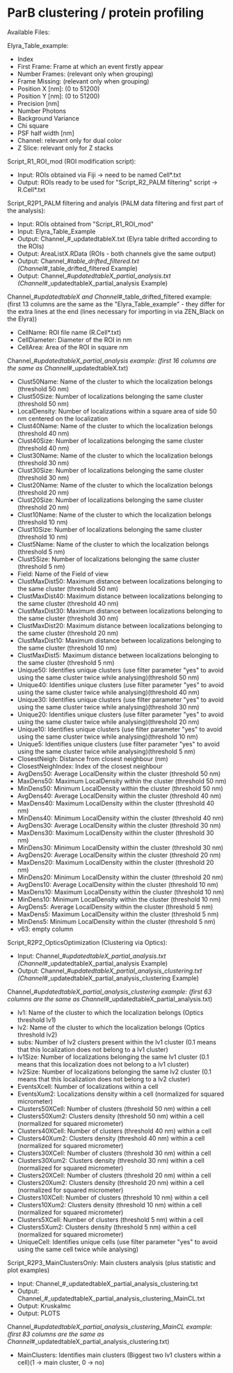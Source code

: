# ParB clustering / protein profiling

Available Files:

Elyra_Table_example: 
- Index
- First Frame: Frame at which an event firstly appear
- Number Frames: (relevant only when grouping)
- Frame Missing: (relevant only when grouping)
- Position X [nm]: (0 to 51200)
- Position Y [nm]: (0 to 51200)
- Precision [nm]
- Number Photons
- Background Variance
- Chi square
- PSF half width [nm]
- Channel: relevant only for dual color
- Z Slice: relevant only for Z stacks 

Script_R1_ROI_mod (ROI modification script):
- Input: ROIs obtained via Fiji -> need to be named Cell*.txt
- Output: ROIs ready to be used for "Script_R2_PALM filtering" script -> R.Cell*.txt

Script_R2P1_PALM filtering and analyis (PALM data filtering and first part of the analysis):
- Input: ROIs obtained from "Script_R1_ROI_mod"
- Input: Elyra_Table_Example
- Output: Channel_#_updatedtableX.txt (Elyra table drifted according to the ROIs)
- Output: AreaListX.RData (ROIs - both channels give the same output)
- Output: Channel_#_table_drifted_filtered.txt (Channel_#_table_drifted_filtered Example)
- Output: Channel_#_updatedtableX_partial_analysis.txt (Channel_#_updatedtableX_partial_analysis Example)

Channel_#_updatedtableX and Channel_#_table_drifted_filtered example: (first 13 columns are the same as the "Elyra_Table_example" - they differ for the extra lines at the end (lines necessary for importing in via ZEN_Black on the Elyra))
- CellName: ROI file name (R.Cell*.txt)
- CellDiameter: Diameter of the ROI in nm
- CellArea: Area of the ROI in square nm

Channel_#_updatedtableX_partial_analysis example: (first 16 columns are the same as Channel_#_updatedtableX.txt)
- Clust50Name: Name of the cluster to which the localization belongs (threshold 50 nm)
- Clust50Size: Number of localizations belonging the same cluster (threshold 50 nm)
- LocalDensity: Number of localizations within a square area of side 50 nm centered on the localization
- Clust40Name: Name of the cluster to which the localization belongs (threshold 40 nm)
- Clust40Size: Number of localizations belonging the same cluster (threshold 40 nm)
- Clust30Name: Name of the cluster to which the localization belongs (threshold 30 nm)
- Clust30Size: Number of localizations belonging the same cluster (threshold 30 nm)
- Clust20Name: Name of the cluster to which the localization belongs (threshold 20 nm)
- Clust20Size: Number of localizations belonging the same cluster (threshold 20 nm)
- Clust10Name: Name of the cluster to which the localization belongs (threshold 10 nm)
- Clust10Size: Number of localizations belonging the same cluster (threshold 10 nm)
- Clust5Name: Name of the cluster to which the localization belongs (threshold 5 nm)
- Clust5Size: Number of localizations belonging the same cluster (threshold 5 nm)
- Field: Name of the Field of view
- ClustMaxDist50: Maximum distance between localizations belonging to the same cluster (threshold 50 nm)
- ClustMaxDist40: Maximum distance between localizations belonging to the same cluster (threshold 40 nm)
- ClustMaxDist30: Maximum distance between localizations belonging to the same cluster (threshold 30 nm)
- ClustMaxDist20: Maximum distance between localizations belonging to the same cluster (threshold 20 nm)
- ClustMaxDist10: Maximum distance between localizations belonging to the same cluster (threshold 10 nm)
- ClustMaxDist5: Maximum distance between localizations belonging to the same cluster (threshold 5 nm)
- Unique50: Identifies unique clusters (use filter parameter "yes" to avoid using the same cluster twice while analysing)(threshold 50 nm)
- Unique40: Identifies unique clusters (use filter parameter "yes" to avoid using the same cluster twice while analysing)(threshold 40 nm)
- Unique30: Identifies unique clusters (use filter parameter "yes" to avoid using the same cluster twice while analysing)(threshold 30 nm)
- Unique20: Identifies unique clusters (use filter parameter "yes" to avoid using the same cluster twice while analysing)(threshold 20 nm)
- Unique10: Identifies unique clusters (use filter parameter "yes" to avoid using the same cluster twice while analysing)(threshold 10 nm)
- Unique5: Identifies unique clusters (use filter parameter "yes" to avoid using the same cluster twice while analysing)(threshold 5 nm)
- ClosestNeigh: Distance from closest neighbour (nm)
- ClosestNeighIndex: Index of the closest neighbour
- AvgDens50: Average LocalDensity within the cluster (threshold 50 nm)
- MaxDens50: Maximum LocalDensity within the cluster (threshold 50 nm)
- MinDens50: Minimum LocalDensity within the cluster (threshold 50 nm)
- AvgDens40: Average LocalDensity within the cluster (threshold 40 nm)
- MaxDens40: Maximum LocalDensity within the cluster (threshold 40 nm)
- MinDens40: Minimum LocalDensity within the cluster (threshold 40 nm)
- AvgDens30: Average LocalDensity within the cluster (threshold 30 nm)
- MaxDens30: Maximum LocalDensity within the cluster (threshold 30 nm)
- MinDens30: Minimum LocalDensity within the cluster (threshold 30 nm)
- AvgDens20: Average LocalDensity within the cluster (threshold 20 nm)
- MaxDens20: Maximum LocalDensity within the cluster (threshold 20 nm)
- MinDens20: Minimum LocalDensity within the cluster (threshold 20 nm)
- AvgDens10: Average LocalDensity within the cluster (threshold 10 nm)
- MaxDens10: Maximum LocalDensity within the cluster (threshold 10 nm)
- MinDens10: Minimum LocalDensity within the cluster (threshold 10 nm)
- AvgDens5: Average LocalDensity within the cluster (threshold 5 nm)
- MaxDens5: Maximum LocalDensity within the cluster (threshold 5 nm)
- MinDens5: Minimum LocalDensity within the cluster (threshold 5 nm)
- v63: empty column

Script_R2P2_OpticsOptimization (Clustering via Optics):
- Input: Channel_#_updatedtableX_partial_analysis.txt (Channel_#_updatedtableX_partial_analysis Example)
- Output: Channel_#_updatedtableX_partial_analysis_clustering.txt (Channel_#_updatedtableX_partial_analysis_clustering Example)

Channel_#_updatedtableX_partial_analysis_clustering example: (first 63 columns are the same as Channel_#_updatedtableX_partial_analysis.txt) 
- lv1: Name of the cluster to which the localization belongs (Optics threshold lv1)
- lv2: Name of the cluster to which the localization belongs (Optics threshold lv2)
- subs: Number of lv2 clusters present within the lv1 cluster (0.1 means that this localization does not belong to a lv1 cluster)
- lv1Size: Number of localizations belonging the same lv1 cluster (0.1 means that this localization does not belong to a lv1 cluster)
- lv2Size: Number of localizations belonging the same lv2 cluster (0.1 means that this localization does not belong to a lv2 cluster)
- EventsXcell: Number of localizations within a cell
- EventsXum2: Localizations density within a cell (normalized for squared micrometer)
- Clusters50XCell: Number of clusters (threshold 50 nm) within a cell
- Clusters50Xum2: Clusters density (threshold 50 nm) within a cell (normalized for squared micrometer)
- Clusters40XCell: Number of clusters (threshold 40 nm) within a cell
- Clusters40Xum2: Clusters density (threshold 40 nm) within a cell (normalized for squared micrometer)
- Clusters30XCell: Number of clusters (threshold 30 nm) within a cell
- Clusters30Xum2: Clusters density (threshold 30 nm) within a cell (normalized for squared micrometer)
- Clusters20XCell: Number of clusters (threshold 20 nm) within a cell
- Clusters20Xum2: Clusters density (threshold 20 nm) within a cell (normalized for squared micrometer)
- Clusters10XCell: Number of clusters (threshold 10 nm) within a cell
- Clusters10Xum2: Clusters density (threshold 10 nm) within a cell (normalized for squared micrometer)
- Clusters5XCell: Number of clusters (threshold 5 nm) within a cell
- Clusters5Xum2: Clusters density (threshold 5 nm) within a cell (normalized for squared micrometer)
- UniqueCell: Identifies unique cells (use filter parameter "yes" to avoid using the same cell twice while analysing)

Script_R2P3_MainClustersOnly: Main clusters analysis (plus statistic and plot examples)
- Input: Channel_#_updatedtableX_partial_analysis_clustering.txt
- Output: Channel_#_updatedtableX_partial_analysis_clustering_MainCL.txt
- Output: Kruskalmc
- Output: PLOTS

Channel_#_updatedtableX_partial_analysis_clustering_MainCL example: (first 83 columns are the same as Channel_#_updatedtableX_partial_analysis_clustering.txt) 
- MainClusters: Identifies main clusters (Biggest two lv1 clusters within a cell)(1 -> main cluster, 0 -> no)
